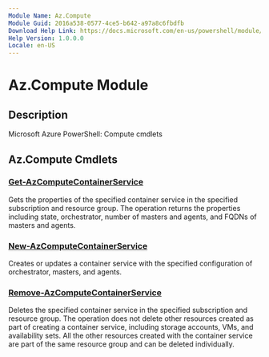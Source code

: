 ```yaml
---
Module Name: Az.Compute
Module Guid: 2016a538-0577-4ce5-b642-a97a8c6fbdfb
Download Help Link: https://docs.microsoft.com/en-us/powershell/module/az.compute
Help Version: 1.0.0.0
Locale: en-US
---
```


# Az.Compute Module
## Description
Microsoft Azure PowerShell: Compute cmdlets

## Az.Compute Cmdlets
### [Get-AzComputeContainerService](Get-AzComputeContainerService.md)
Gets the properties of the specified container service in the specified subscription and resource group.
The operation returns the properties including state, orchestrator, number of masters and agents, and FQDNs of masters and agents.

### [New-AzComputeContainerService](New-AzComputeContainerService.md)
Creates or updates a container service with the specified configuration of orchestrator, masters, and agents.

### [Remove-AzComputeContainerService](Remove-AzComputeContainerService.md)
Deletes the specified container service in the specified subscription and resource group.
The operation does not delete other resources created as part of creating a container service, including storage accounts, VMs, and availability sets.
All the other resources created with the container service are part of the same resource group and can be deleted individually.

